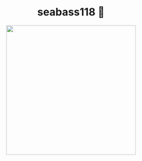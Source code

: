 
<h1 align='center'>
   seabass118 🐧
</h1>

<p align='center'>
  <a href="#"><img src="https://github-readme-stats.vercel.app/api?username=seabass118&show_icons=true&count_private=true&theme=dark" width="350"></a>
</p>
